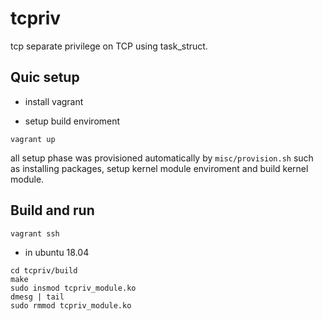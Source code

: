 # tcpriv
tcp separate privilege on TCP using task_struct.

## Quic setup

- install vagrant

- setup build enviroment

```
vagrant up
```

all setup phase was provisioned automatically by `misc/provision.sh` such as installing packages, setup kernel module enviroment and build kernel module.

## Build and run

```
vagrant ssh
```

- in ubuntu 18.04

```
cd tcpriv/build
make
sudo insmod tcpriv_module.ko
dmesg | tail
sudo rmmod tcpriv_module.ko
```
